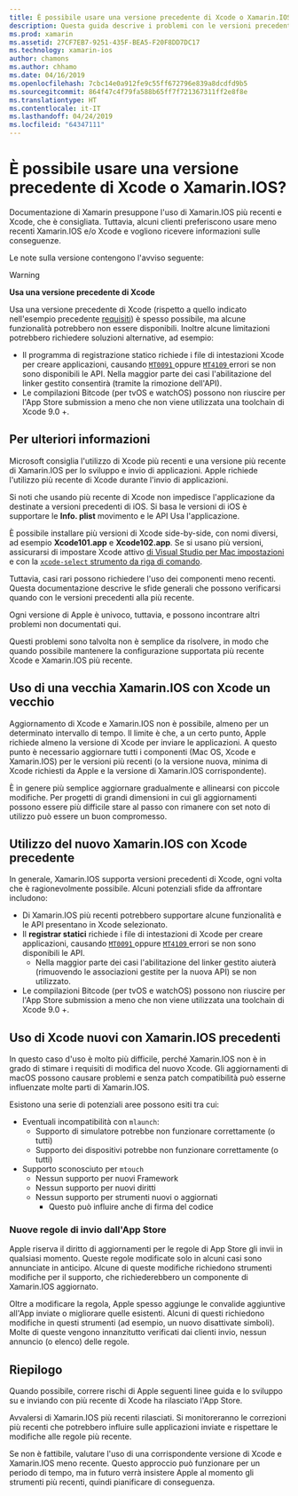 ```yaml
---
title: È possibile usare una versione precedente di Xcode o Xamarin.IOS
description: Questa guida descrive i problemi con le versioni precedenti di Xcode o Xamarin.IOS (rispetto alla versione stabile corrente).
ms.prod: xamarin
ms.assetid: 27CF7EB7-9251-435F-BEA5-F20F8DD7DC17
ms.technology: xamarin-ios
author: chamons
ms.author: chhamo
ms.date: 04/16/2019
ms.openlocfilehash: 7cbc14e0a912fe9c55ff672796e839a8dcdfd9b5
ms.sourcegitcommit: 864f47c4f79fa588b65ff7f721367311ff2e8f8e
ms.translationtype: HT
ms.contentlocale: it-IT
ms.lasthandoff: 04/24/2019
ms.locfileid: "64347111"
---
```

# <a name="can-i-use-an-older-version-of-xcode-or-xamarinios"></a>È possibile usare una versione precedente di Xcode o Xamarin.IOS?

Documentazione di Xamarin presuppone l'uso di Xamarin.IOS più recenti e Xcode, che è consigliata. Tuttavia, alcuni clienti preferiscono usare meno recenti Xamarin.IOS e/o Xcode e vogliono ricevere informazioni sulle conseguenze.

Le note sulla versione contengono l'avviso seguente:

> [!WARNING]
> **Usa una versione precedente di Xcode**
>
> Usa una versione precedente di Xcode (rispetto a quello indicato nell'esempio precedente [requisiti](https://docs.microsoft.com/xamarin/ios/release-notes/12/12.8#requirements)) è spesso possibile, ma alcune funzionalità potrebbero non essere disponibili. Inoltre alcune limitazioni potrebbero richiedere soluzioni alternative, ad esempio:
>
> - Il programma di registrazione statico richiede i file di intestazioni Xcode per creare applicazioni, causando [ `MT0091` ](https://docs.microsoft.com/xamarin/ios/troubleshooting/mtouch-errors#MT0091) oppure [ `MT4109` ](https://docs.microsoft.com/xamarin/ios/troubleshooting/mtouch-errors#MT4109) errori se non sono disponibili le API. Nella maggior parte dei casi l'abilitazione del linker gestito consentirà (tramite la rimozione dell'API).
> - Le compilazioni Bitcode (per tvOS e watchOS) possono non riuscire per l'App Store submission a meno che non viene utilizzata una toolchain di Xcode 9.0 +.

## <a name="further-information"></a>Per ulteriori informazioni

Microsoft consiglia l'utilizzo di Xcode più recenti e una versione più recente di Xamarin.IOS per lo sviluppo e invio di applicazioni. Apple richiede l'utilizzo più recente di Xcode durante l'invio di applicazioni.

Si noti che usando più recente di Xcode non impedisce l'applicazione da destinate a versioni precedenti di iOS. Si basa le versioni di iOS è supportare le **Info. plist** movimento e le API Usa l'applicazione.

È possibile installare più versioni di Xcode side-by-side, con nomi diversi, ad esempio **Xcode101.app** e **Xcode102.app**. Se si usano più versioni, assicurarsi di impostare Xcode attivo [di Visual Studio per Mac impostazioni](~/ios/troubleshooting/questions/ios-sdk.md) e con la [ `xcode-select` ](https://developer.apple.com/library/archive/technotes/tn2339/_index.html#//apple_ref/doc/uid/DTS40014588-CH1-HOW_DO_I_SELECT_THE_DEFAULT_VERSION_OF_XCODE_TO_USE_FOR_MY_COMMAND_LINE_TOOLS_) [strumento da riga di comando](https://developer.apple.com/library/archive/technotes/tn2339/_index.html#//apple_ref/doc/uid/DTS40014588-CH1-HOW_DO_I_SELECT_THE_DEFAULT_VERSION_OF_XCODE_TO_USE_FOR_MY_COMMAND_LINE_TOOLS_).

Tuttavia, casi rari possono richiedere l'uso dei componenti meno recenti. Questa documentazione descrive le sfide generali che possono verificarsi quando con le versioni precedenti alla più recente.

Ogni versione di Apple è univoco, tuttavia, e possono incontrare altri problemi non documentati qui.

Questi problemi sono talvolta non è semplice da risolvere, in modo che quando possibile mantenere la configurazione supportata più recente Xcode e Xamarin.IOS più recente.

## <a name="use-of-an-old-xamarinios-with-an-old-xcode"></a>Uso di una vecchia Xamarin.IOS con Xcode un vecchio

Aggiornamento di Xcode e Xamarin.IOS non è possibile, almeno per un determinato intervallo di tempo. Il limite è che, a un certo punto, Apple richiede almeno la versione di Xcode per inviare le applicazioni. A questo punto è necessario aggiornare tutti i componenti (Mac OS, Xcode e Xamarin.IOS) per le versioni più recenti (o la versione nuova, minima di Xcode richiesti da Apple e la versione di Xamarin.IOS corrispondente).

È in genere più semplice aggiornare gradualmente e allinearsi con piccole modifiche. Per progetti di grandi dimensioni in cui gli aggiornamenti possono essere più difficile stare al passo con rimanere con set noto di utilizzo può essere un buon compromesso.

## <a name="use-of-new-xamarinios-with-older-xcode"></a>Utilizzo del nuovo Xamarin.IOS con Xcode precedente

In generale, Xamarin.IOS supporta versioni precedenti di Xcode, ogni volta che è ragionevolmente possibile. Alcuni potenziali sfide da affrontare includono:

- Di Xamarin.IOS più recenti potrebbero supportare alcune funzionalità e le API presentano in Xcode selezionato. 
- Il **registrar statici** richiede i file di intestazioni di Xcode per creare applicazioni, causando [ `MT0091` ](~/ios/troubleshooting/mtouch-errors.md#MT0091) oppure [ `MT4109` ](~/ios/troubleshooting/mtouch-errors.md#MT4109) errori se non sono disponibili le API.
  - Nella maggior parte dei casi l'abilitazione del linker gestito aiuterà (rimuovendo le associazioni gestite per la nuova API) se non utilizzato.
- Le compilazioni Bitcode (per tvOS e watchOS) possono non riuscire per l'App Store submission a meno che non viene utilizzata una toolchain di Xcode 9.0 +.

## <a name="use-of-new-xcode-with-older-xamarinios"></a>Uso di Xcode nuovi con Xamarin.IOS precedenti

In questo caso d'uso è molto più difficile, perché Xamarin.IOS non è in grado di stimare i requisiti di modifica del nuovo Xcode. Gli aggiornamenti di macOS possono causare problemi e senza patch compatibilità può esserne influenzate molte parti di Xamarin.IOS. 

Esistono una serie di potenziali aree possono esiti tra cui:

- Eventuali incompatibilità con `mlaunch`:
  - Supporto di simulatore potrebbe non funzionare correttamente (o tutti)
  - Supporto dei dispositivi potrebbe non funzionare correttamente (o tutti)
- Supporto sconosciuto per `mtouch` 
  - Nessun supporto per nuovi Framework
  - Nessun supporto per nuovi diritti
  - Nessun supporto per strumenti nuovi o aggiornati
    - Questo può influire anche di firma del codice

### <a name="new-appstore-submission-rules"></a>Nuove regole di invio dall'App Store

Apple riserva il diritto di aggiornamenti per le regole di App Store gli invii in qualsiasi momento. Queste regole modificate solo in alcuni casi sono annunciate in anticipo. Alcune di queste modifiche richiedono strumenti modifiche per il supporto, che richiederebbero un componente di Xamarin.IOS aggiornato.

Oltre a modificare la regola, Apple spesso aggiunge le convalide aggiuntive all'App inviate o migliorare quelle esistenti. Alcuni di questi richiedono modifiche in questi strumenti (ad esempio, un nuovo disattivate simboli). Molte di queste vengono innanzitutto verificati dai clienti invio, nessun annuncio (o elenco) delle regole.

## <a name="summary"></a>Riepilogo

Quando possibile, correre rischi di Apple seguenti linee guida e lo sviluppo su e inviando con più recente di Xcode ha rilasciato l'App Store.

Avvalersi di Xamarin.IOS più recenti rilasciati. Si monitoreranno le correzioni più recenti che potrebbero influire sulle applicazioni inviate e rispettare le modifiche alle regole più recente.

Se non è fattibile, valutare l'uso di una corrispondente versione di Xcode e Xamarin.IOS meno recente. Questo approccio può funzionare per un periodo di tempo, ma in futuro verrà insistere Apple al momento gli strumenti più recenti, quindi pianificare di conseguenza.

